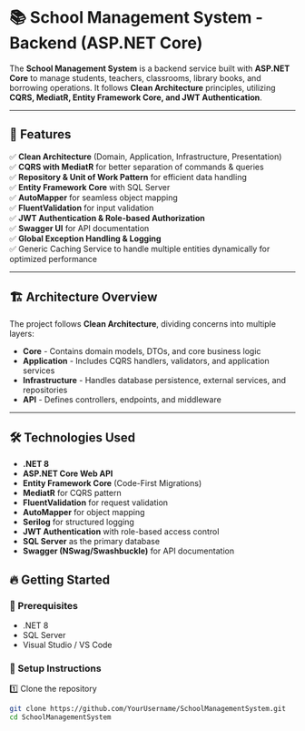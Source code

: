 # 📚 School Management System - Backend (ASP.NET Core)

The **School Management System** is a backend service built with **ASP.NET Core** to manage students, teachers, classrooms, library books, and borrowing operations. It follows **Clean Architecture** principles, utilizing **CQRS, MediatR, Entity Framework Core, and JWT Authentication**.

---

## 🚀 Features

✅ **Clean Architecture** (Domain, Application, Infrastructure, Presentation)  
✅ **CQRS with MediatR** for better separation of commands & queries  
✅ **Repository & Unit of Work Pattern** for efficient data handling  
✅ **Entity Framework Core** with SQL Server  
✅ **AutoMapper** for seamless object mapping  
✅ **FluentValidation** for input validation  
✅ **JWT Authentication & Role-based Authorization**  
✅ **Swagger UI** for API documentation  
✅ **Global Exception Handling & Logging**  
✅ Generic Caching Service to handle multiple entities dynamically for optimized performance

---

## 🏗️ Architecture Overview

The project follows **Clean Architecture**, dividing concerns into multiple layers:

- **Core** - Contains domain models, DTOs, and core business logic  
- **Application** - Includes CQRS handlers, validators, and application services  
- **Infrastructure** - Handles database persistence, external services, and repositories  
- **API** - Defines controllers, endpoints, and middleware  

---

## 🛠️ Technologies Used

- **.NET 8**  
- **ASP.NET Core Web API**  
- **Entity Framework Core** (Code-First Migrations)  
- **MediatR** for CQRS pattern  
- **FluentValidation** for request validation  
- **AutoMapper** for object mapping  
- **Serilog** for structured logging  
- **JWT Authentication** with role-based access control  
- **SQL Server** as the primary database  
- **Swagger (NSwag/Swashbuckle)** for API documentation
  
## 🔥 Getting Started

### 📌 Prerequisites
- .NET 8  
- SQL Server  
- Visual Studio / VS Code  

### 🚀 Setup Instructions

1️⃣ Clone the repository  
```sh
git clone https://github.com/YourUsername/SchoolManagementSystem.git
cd SchoolManagementSystem
